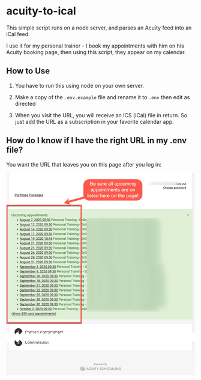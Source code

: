 # acuity-to-ical

This simple script runs on a node server, and parses an Acuity feed into an iCal feed.

I use it for my personal trainer - I book my appointments with him on his Acuity booking page, then using this script, they appear on my calendar.


## How to Use

1. You have to run this using node on your own server.

2. Make a copy of the `.env.example` file and rename it to `.env` then edit as directed

3. When you visit the URL, you will receive an ICS (iCal) file in return. So just add the URL as a subscription in your favorite calendar app.


## How do I know if I have the right URL in my .env file?

You want the URL that leaves you on this page after you log in:

![Sample Acuity screen shot](example-acuity-page.jpg)
